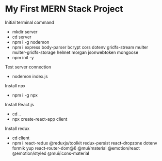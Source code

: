 # My First MERN Stack Project

Initial terminal command

- mkdir server
- cd server
- npm i -g nodemon
- npm i express body-parser bcrypt cors dotenv gridfs-stream multer multer-gridfs-storage helmet morgan jsonwebtoken mongoose
- npm init -y

Test server connection
- nodemon index.js

Install npx
- npm i -g npx

Install React.js
- cd ..
- npx create-react-app client

Install redux
- cd client
- npm i react-redux @reduxjs/toolkit redux-persist react-dropzone dotenv formik yup react-router-dom@6 @mui/material @emotion/react @emotion/styled @mui/icons-material